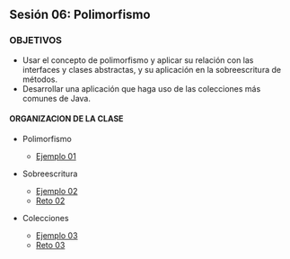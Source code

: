 ## Sesión 06: Polimorfismo

### OBJETIVOS 

- Usar el concepto de polimorfismo y aplicar su relación con las interfaces y clases abstractas, y su aplicación en la sobreescritura de métodos.
- Desarrollar una aplicación que haga uso de las colecciones más comunes de Java.

#### ORGANIZACION DE LA CLASE 

- Polimorfismo
	- [Ejemplo 01](Ejemplo-01)

- Sobreescritura
	- [Ejemplo 02](Ejemplo-02)
	- [Reto 02](Reto-02)
	
- Colecciones
	- [Ejemplo 03](Ejemplo-03)
	- [Reto 03](Reto-03)
